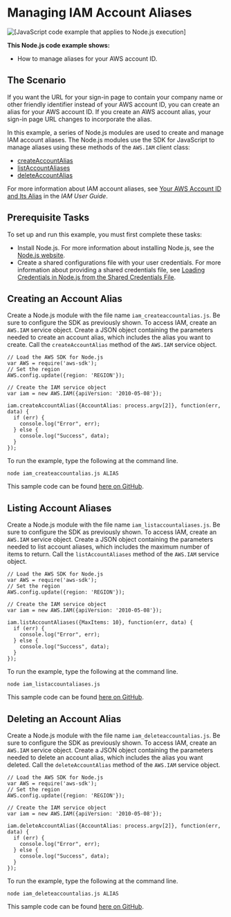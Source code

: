 # Managing IAM Account Aliases<a name="iam-examples-account-aliases"></a>

![\[JavaScript code example that applies to Node.js execution\]](http://docs.aws.amazon.com/sdk-for-javascript/v3/developer-guide/images/nodeicon.png)

**This Node\.js code example shows:**
+ How to manage aliases for your AWS account ID\.

## The Scenario<a name="iam-examples-account-aliases-scenario"></a>

If you want the URL for your sign\-in page to contain your company name or other friendly identifier instead of your AWS account ID, you can create an alias for your AWS account ID\. If you create an AWS account alias, your sign\-in page URL changes to incorporate the alias\.

In this example, a series of Node\.js modules are used to create and manage IAM account aliases\. The Node\.js modules use the SDK for JavaScript to manage aliases using these methods of the `AWS.IAM` client class:
+ [createAccountAlias](https://docs.aws.amazon.com/AWSJavaScriptSDK/latest/AWS/IAM.html#createAccountAlias-property)
+ [listAccountAliases](https://docs.aws.amazon.com/AWSJavaScriptSDK/latest/AWS/IAM.html#listAccountAliases-property)
+ [deleteAccountAlias](https://docs.aws.amazon.com/AWSJavaScriptSDK/latest/AWS/IAM.html#deleteAccountAlias-property)

For more information about IAM account aliases, see [Your AWS Account ID and Its Alias](https://docs.aws.amazon.com/IAM/latest/UserGuide/console_account-alias.html) in the *IAM User Guide*\.

## Prerequisite Tasks<a name="iam-examples-account-aliases-prerequisites"></a>

To set up and run this example, you must first complete these tasks:
+ Install Node\.js\. For more information about installing Node\.js, see the [Node\.js website](https://nodejs.org)\.
+ Create a shared configurations file with your user credentials\. For more information about providing a shared credentials file, see [Loading Credentials in Node\.js from the Shared Credentials File](loading-node-credentials-shared.md)\.

## Creating an Account Alias<a name="iam-examples-account-aliases-creating"></a>

Create a Node\.js module with the file name `iam_createaccountalias.js`\. Be sure to configure the SDK as previously shown\. To access IAM, create an `AWS.IAM` service object\. Create a JSON object containing the parameters needed to create an account alias, which includes the alias you want to create\. Call the `createAccountAlias` method of the `AWS.IAM` service object\.

```
// Load the AWS SDK for Node.js
var AWS = require('aws-sdk');
// Set the region 
AWS.config.update({region: 'REGION'});

// Create the IAM service object
var iam = new AWS.IAM({apiVersion: '2010-05-08'});

iam.createAccountAlias({AccountAlias: process.argv[2]}, function(err, data) {
  if (err) {
    console.log("Error", err);
  } else {
    console.log("Success", data);
  }
});
```

To run the example, type the following at the command line\.

```
node iam_createaccountalias.js ALIAS
```

This sample code can be found [here on GitHub](https://github.com/awsdocs/aws-doc-sdk-examples/blob/master/javascript/example_code/iam/iam_createaccountalias.js)\.

## Listing Account Aliases<a name="iam-examples-account-aliases-listing"></a>

Create a Node\.js module with the file name `iam_listaccountaliases.js`\. Be sure to configure the SDK as previously shown\. To access IAM, create an `AWS.IAM` service object\. Create a JSON object containing the parameters needed to list account aliases, which includes the maximum number of items to return\. Call the `listAccountAliases` method of the `AWS.IAM` service object\.

```
// Load the AWS SDK for Node.js
var AWS = require('aws-sdk');
// Set the region 
AWS.config.update({region: 'REGION'});

// Create the IAM service object
var iam = new AWS.IAM({apiVersion: '2010-05-08'});

iam.listAccountAliases({MaxItems: 10}, function(err, data) {
  if (err) {
    console.log("Error", err);
  } else {
    console.log("Success", data);
  }
});
```

To run the example, type the following at the command line\.

```
node iam_listaccountaliases.js
```

This sample code can be found [here on GitHub](https://github.com/awsdocs/aws-doc-sdk-examples/blob/master/javascript/example_code/iam/iam_listaccountaliases.js)\.

## Deleting an Account Alias<a name="iam-examples-account-aliases-deleting"></a>

Create a Node\.js module with the file name `iam_deleteaccountalias.js`\. Be sure to configure the SDK as previously shown\. To access IAM, create an `AWS.IAM` service object\. Create a JSON object containing the parameters needed to delete an account alias, which includes the alias you want deleted\. Call the `deleteAccountAlias` method of the `AWS.IAM` service object\.

```
// Load the AWS SDK for Node.js
var AWS = require('aws-sdk');
// Set the region 
AWS.config.update({region: 'REGION'});

// Create the IAM service object
var iam = new AWS.IAM({apiVersion: '2010-05-08'});

iam.deleteAccountAlias({AccountAlias: process.argv[2]}, function(err, data) {
  if (err) {
    console.log("Error", err);
  } else {
    console.log("Success", data);
  }
});
```

To run the example, type the following at the command line\.

```
node iam_deleteaccountalias.js ALIAS
```

This sample code can be found [here on GitHub](https://github.com/awsdocs/aws-doc-sdk-examples/blob/master/javascript/example_code/iam/iam_deleteaccountalias.js)\.